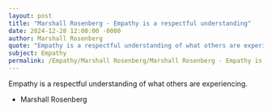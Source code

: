 ```yaml
---
layout: post
title: "Marshall Rosenberg - Empathy is a respectful understanding"
date: 2024-12-28 12:00:00 -0000
author: Marshall Rosenberg
quote: "Empathy is a respectful understanding of what others are experiencing."
subject: Empathy
permalink: /Empathy/Marshall Rosenberg/Marshall Rosenberg - Empathy is a respectful understanding
---
```


Empathy is a respectful understanding of what others are experiencing.

- Marshall Rosenberg
